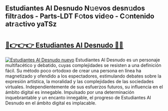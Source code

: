 ## Estudiantes Al Desnudo N𝚞𝚎vos desn𝚞dos filtr𝚊dos - Parts-LDT F𝚘tos vid𝚎o - C𝚘ntenido atr𝚊ctivo yaTSz

# <h2><a href="http://mbaw3q9.tromn.icu/?c=Estudiantes+Al+Desnudo">🔗👉👉👉 Estudiantes Al Desnudo 🔗🔗</a></h2>

[![Estudiantes Al Desnudo nuevo](https://i.imgur.com/pEAQMta.gif)](http://mbaw3q9.tromn.icu/?c=Estudiantes+Al+Desnudo)
Estudiantes Al Desnudo es un personaje multifacético y debatido, cuyas complejidades se resisten a una definición fácil.  Su método poco ortodoxo de crear una persona en línea ha magnetizado y ofendido a los espectadores, estimulando debates sobre la expresión artística, la moralidad y las complejidades de las sociedades virtuales. Independientemente de sus esfuerzos futuros, su influencia en el ámbito digital es innegable. Impulsado por una determinación inquebrantable y un encanto innegable, el progreso de Estudiantes Al Desnudo en el ámbito digital es implacable.
